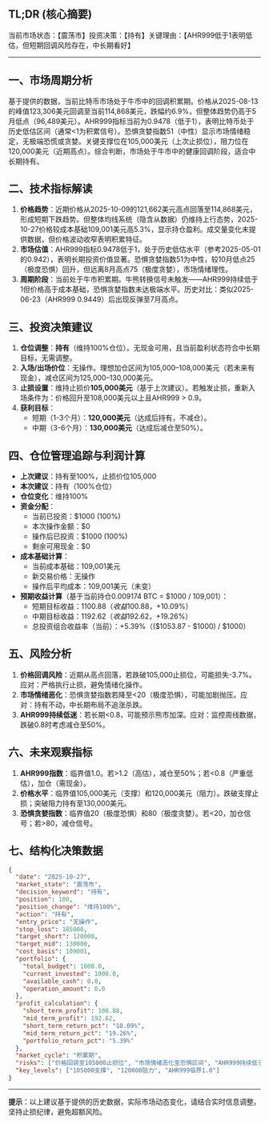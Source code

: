 ## TL;DR (核心摘要)
当前市场状态：【震荡市】投资决策：【持有】关键理由：【AHR999低于1表明低估，但短期回调风险存在，中长期看好】

---

## 一、市场周期分析
基于提供的数据，当前比特币市场处于牛市中的回调积累期。价格从2025-08-13的峰值123,306美元回调至当前114,868美元，跌幅约6.9%，但整体趋势仍高于5月低点（96,489美元）。AHR999指标当前为0.9478（低于1），表明比特币处于历史低估区间（通常<1为积累信号）。恐惧贪婪指数51（中性）显示市场情绪稳定，无极端恐慌或贪婪。关键支撑位在105,000美元（上次止损位），阻力位在120,000美元（近期高点）。综合判断，市场处于牛市中的健康回调阶段，适合中长期持有。

## 二、技术指标解读
1. **价格趋势**：近期价格从2025-10-09的121,662美元高点回落至114,868美元，形成短期下跌趋势。但整体均线系统（隐含从数据）仍维持上行态势，2025-10-27价格较成本基础109,001美元高5.3%，显示持仓盈利。成交量变化未提供数据，但价格波动收窄表明积累特征。
2. **市场估值**：AHR999指标0.9478低于1，处于历史低估水平（参考2025-05-01的0.942），表明长期投资价值显著。恐惧贪婪指数51为中性，较10月低点25（极度恐惧）回升，但远离8月高点75（极度贪婪），市场情绪理性。
3. **周期阶段**：当前处于牛市积累期。牛熊转换信号未触发——AHR999持续低于1但价格高于成本基础，恐惧贪婪指数未达极端水平。历史对比：类似2025-06-23（AHR999 0.9449）后出现反弹至7月高点。

## 三、投资决策建议
1. **仓位调整**：**持有**（维持100%仓位）。无现金可用，且当前盈利状态符合中长期目标，无需调整。
2. **入场/出场价位**：无操作。理想加仓区间为105,000–108,000美元（若未来有现金），减仓区间为125,000–130,000美元。
3. **止损设置**：维持止损价**105,000美元**（基于上次建议）。若触发止损，重新入场条件为：价格回升至108,000美元以上且AHR999 > 0.9。
4. **获利目标**：  
   - 短期（1-3个月）：**120,000美元**（达成后持有，不减仓）。  
   - 中期（3-6个月）：**130,000美元**（达成后减仓至50%）。

## 四、仓位管理追踪与利润计算
- **上次建议**：持有至100%，止损价位105,000  
- **本次建议**：持有（100%仓位）  
- **仓位变化**：维持100%  
- **资金分配**：  
  - 当前已投资：$1000 (100%)  
  - 本次操作金额：$0  
  - 操作后已投资：$1000 (100%)  
  - 剩余可用现金：$0  
- **成本基础计算**：  
  - 当前成本基础：109,001美元  
  - 新交易价格：无操作  
  - 操作后平均成本：109,001美元（未变）  
- **预期收益计算**（基于当前持仓0.009174 BTC = $1000 / 109,001）：  
  - 短期目标收益：$1100.88（收益$100.88，+10.09%）  
  - 中期目标收益：$1192.62（收益$192.62，+19.26%）  
  - 总投资组合收益率（当前）：+5.39%（($1053.87 - $1000) / $1000）

## 五、风险分析
1. **价格回调风险**：近期从高点回落，若跌破105,000止损位，可能损失-3.7%。应对：严格执行止损，避免情绪化操作。  
2. **市场情绪恶化**：恐惧贪婪指数若降至<20（极度恐惧），可能加剧抛压。应对：持有不动，中长期布局不追涨杀跌。  
3. **AHR999持续低迷**：若长期<0.8，可能预示熊市加深。应对：监控周线数据，跌破0.8时考虑减仓至50%。

## 六、未来观察指标
1. **AHR999指数**：临界值1.0。若>1.2（高估），减仓至50%；若<0.8（严重低估），加仓（需现金）。  
2. **价格水平**：临界值105,000美元（支撑）和120,000美元（阻力）。跌破支撑止损；突破阻力持有至130,000美元。  
3. **恐惧贪婪指数**：临界值20（极度恐惧）和80（极度贪婪）。若<20，加仓信号；若>80，减仓信号。

## 七、结构化决策数据
```json
{
  "date": "2025-10-27",
  "market_state": "震荡市",
  "decision_keyword": "持有",
  "position": 100,
  "position_change": "维持100%",
  "action": "持有",
  "entry_price": "无操作",
  "stop_loss": 105000,
  "target_short": 120000,
  "target_mid": 130000,
  "cost_basis": 109001,
  "portfolio": {
    "total_budget": 1000.0,
    "current_invested": 1000.0,
    "available_cash": 0.0,
    "operation_amount": 0.0
  },
  "profit_calculation": {
    "short_term_profit": 100.88,
    "mid_term_profit": 192.62,
    "short_term_return_pct": "10.09%",
    "mid_term_return_pct": "19.26%",
    "portfolio_return_pct": "5.39%"
  },
  "market_cycle": "积累期",
  "risks": ["价格回调至105000止损位", "市场情绪恶化至恐惧区间", "AHR999持续低于0.8"],
  "key_levels": ["105000支撑", "120000阻力", "AHR999临界1.0"]
}
```

---
**提示**：以上建议基于提供的历史数据，实际市场动态变化，请结合实时信息调整。坚持止损纪律，避免超额风险。